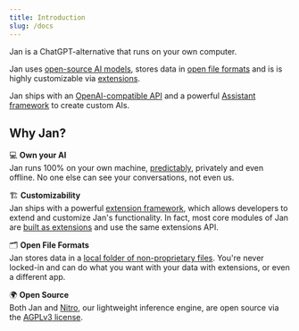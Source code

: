 ```yaml
---
title: Introduction
slug: /docs
---
```


Jan is a ChatGPT-alternative that runs on your own computer. 

Jan uses [open-source AI models](/guide/models), stores data in [open file formats](/specs/data-structures) and is is highly customizable via [extensions](/guide/extensions). 

Jan ships with an [OpenAI-compatible API](/api) and a powerful [Assistant framework](/guide/assistants) to create custom AIs.

## Why Jan?

💻 **Own your AI**<br />
Jan runs 100% on your own machine, [predictably](https://www.reddit.com/r/LocalLLaMA/comments/17mghqr/comment/k7ksti6/?utm_source=share&utm_medium=web2x&context=3), privately and even offline. No one else can see your conversations, not even us. 

🏗️ **Customizability**<br />
Jan ships with a powerful [extension framework](/guide/extensions), which allows developers to extend and customize Jan's functionality. In fact, most core modules of Jan are [built as extensions](/specs/architecture) and use the same extensions API. 

🗂️ **Open File Formats**<br />
Jan stores data in a [local folder of non-proprietary files](/specs/data-structures). You're never locked-in and can do what you want with your data with extensions, or even a different app. 

🌍 **Open Source**<br />
Both Jan and [Nitro](https://nitro.jan.ai), our lightweight inference engine, are open source via the [AGPLv3 license](https://github.com/janhq/jan/blob/main/LICENSE). 

<!-- ## Design Principles -->

<!-- OpenAI meets VSCode meets Obsidian. 


Minimalism: https://docusaurus.io/docs#design-principles. Not having abstractions is better than having the wrong abstractions. Assistants as code. Only including features that are absolutely necessary in the Jan API. 

File-based: User should be able to look at a Jan directory and intuit how it works. Transparency. Editing things via a text editor, vs. needing a database tool for SQLite. 

Participatory: https://www.getlago.com/blog/the-5-reasons-why-we-chose-open-source -->
